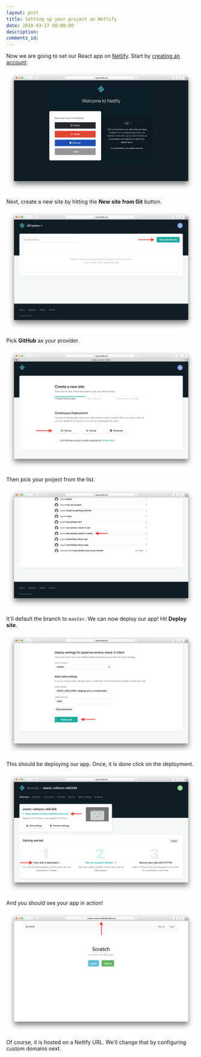 ```yaml
---
layout: post
title: Setting up your project on Netlify
date: 2018-03-27 00:00:00
description:
comments_id:
---
```


Now we are going to set our React app on [Netlify](https://www.netlify.com). Start by [creating an account](https://app.netlify.com/signup).

![Signup for Netlify screenshot](/assets/part2/signup-for-netlify.png)

Next, create a new site by hitting the **New site from Git** button.

![Hit new site from git button screenshot](/assets/part2/hit-new-site-from-git-button.png)

Pick **GitHub** as your provider.

![Select GitHub as provider screenshot](/assets/part2/select-github-as-provider.png)

Then pick your project from the list.

![Select GitHub repo from list screenshot](/assets/part2/select-github-repo-from-list.png)

It'll default the branch to `master`. We can now deploy our app! Hit **Deploy site**.

![Hit Deploy site screenshot](/assets/part2/hit-deploy-site.png)

This should be deploying our app. Once, it is done click on the deployment.

![View deployed site screenshot](/assets/part2/view-deployed-site.png)

And you should see your app in action!

![Netlify deployed notes app screenshot](/assets/part2/netlify-deployed-notes-app.png)

Of course, it is hosted on a Netlify URL. We'll change that by configuring custom domains next.
